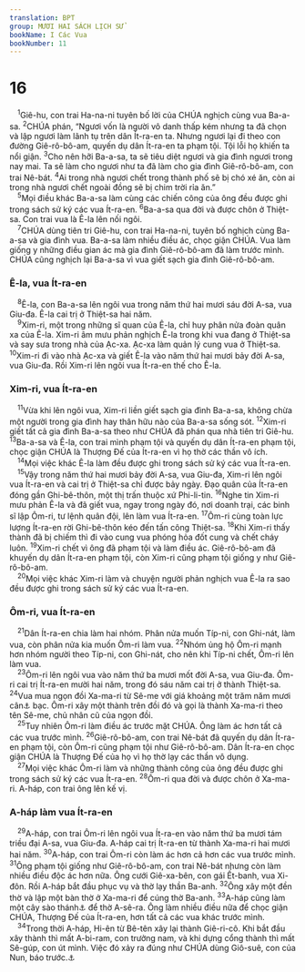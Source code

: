 ```yaml
---
translation: BPT
group: MƯƠI HAI SÁCH LỊCH SỬ
bookName: I Các Vua 
bookNumber: 11
---
```


<div class="title"><h1>16</h1></div>
<span class="verse 1vua_16_1"> <sup>1</sup>Giê-hu, con trai Ha-na-ni tuyên bố lời của CHÚA nghịch cùng vua Ba-a-sa.</span>
<span class="verse 1vua_16_2"><sup>2</sup>CHÚA phán, “Ngươi vốn là người vô danh thấp kém nhưng ta đã chọn và lập ngươi làm lãnh tụ trên dân Ít-ra-en ta. Nhưng ngươi lại đi theo con đường Giê-rô-bô-am, quyến dụ dân Ít-ra-en ta phạm tội. Tội lỗi họ khiến ta nổi giận.</span>
<span class="verse 1vua_16_3"><sup>3</sup>Cho nên hỡi Ba-a-sa, ta sẽ tiêu diệt ngươi và gia đình ngươi trong nay mai. Ta sẽ làm cho ngươi như ta đã làm cho gia đình Giê-rô-bô-am, con trai Nê-bát.</span>
<span class="verse 1vua_16_4"><sup>4</sup>Ai trong nhà ngươi chết trong thành phố sẽ bị chó xé ăn, còn ai trong nhà ngươi chết ngoài đồng sẽ bị chim trời rỉa ăn.”<br/></span>
<span class="verse 1vua_16_5"> <sup>5</sup>Mọi điều khác Ba-a-sa làm cùng các chiến công của ông đều được ghi trong sách sử ký các vua Ít-ra-en.</span>
<span class="verse 1vua_16_6"><sup>6</sup>Ba-a-sa qua đời và được chôn ở Thiệt-sa. Con trai vua là Ê-la lên nối ngôi.<br/></span>
<span class="verse 1vua_16_7"> <sup>7</sup>CHÚA dùng tiên tri Giê-hu, con trai Ha-na-ni, tuyên bố nghịch cùng Ba-a-sa và gia đình vua. Ba-a-sa làm nhiều điều ác, chọc giận CHÚA. Vua làm giống y những điều gian ác mà gia đình Giê-rô-bô-am đã làm trước mình. CHÚA cũng nghịch lại Ba-a-sa vì vua giết sạch gia đình Giê-rô-bô-am.<br/></span>
<div class="title"><h3>Ê-la, vua Ít-ra-en</h3></div>
<span class="verse 1vua_16_8"> <sup>8</sup>Ê-la, con Ba-a-sa lên ngôi vua trong năm thứ hai mươi sáu đời A-sa, vua Giu-đa. Ê-la cai trị ở Thiệt-sa hai năm.<br/></span>
<span class="verse 1vua_16_9"> <sup>9</sup>Xim-ri, một trong những sĩ quan của Ê-la, chỉ huy phân nửa đoàn quân xa của Ê-la. Xim-ri âm mưu phản nghịch Ê-la trong khi vua đang ở Thiệt-sa và say sưa trong nhà của Ạc-xa. Ạc-xa làm quản lý cung vua ở Thiệt-sa.</span>
<span class="verse 1vua_16_10"><sup>10</sup>Xim-ri đi vào nhà Ạc-xa và giết Ê-la vào năm thứ hai mươi bảy đời A-sa, vua Giu-đa. Rồi Xim-ri lên ngôi vua Ít-ra-en thế cho Ê-la.<br/></span>
<div class="title"><h3>Xim-ri, vua Ít-ra-en</h3></div>
<span class="verse 1vua_16_11"> <sup>11</sup>Vừa khi lên ngôi vua, Xim-ri liền giết sạch gia đình Ba-a-sa, không chừa một người trong gia đình hay thân hữu nào của Ba-a-sa sống sót.</span>
<span class="verse 1vua_16_12"><sup>12</sup>Xim-ri giết tất cả gia đình Ba-a-sa theo như CHÚA đã phán qua nhà tiên tri Giê-hu.</span>
<span class="verse 1vua_16_13"><sup>13</sup>Ba-a-sa và Ê-la, con trai mình phạm tội và quyến dụ dân Ít-ra-en phạm tội, chọc giận CHÚA là Thượng Đế của Ít-ra-en vì họ thờ các thần vô ích.<br/></span>
<span class="verse 1vua_16_14"> <sup>14</sup>Mọi việc khác Ê-la làm đều được ghi trong sách sử ký các vua Ít-ra-en.<br/></span>
<span class="verse 1vua_16_15"> <sup>15</sup>Vậy trong năm thứ hai mươi bảy đời A-sa, vua Giu-đa, Xim-ri lên ngôi vua Ít-ra-en và cai trị ở Thiệt-sa chỉ được bảy ngày. Đạo quân của Ít-ra-en đóng gần Ghi-bê-thôn, một thị trấn thuộc xứ Phi-li-tin.</span>
<span class="verse 1vua_16_16"><sup>16</sup>Nghe tin Xim-ri mưu phản Ê-la và đã giết vua, ngay trong ngày đó, nơi doanh trại, các binh sĩ lập Ôm-ri, tư lệnh quân đội, lên làm vua Ít-ra-en.</span>
<span class="verse 1vua_16_17"><sup>17</sup>Ôm-ri cùng toàn lực lượng Ít-ra-en rời Ghi-bê-thôn kéo đến tấn công Thiệt-sa.</span>
<span class="verse 1vua_16_18"><sup>18</sup>Khi Xim-ri thấy thành đã bị chiếm thì đi vào cung vua phóng hỏa đốt cung và chết cháy luôn.</span>
<span class="verse 1vua_16_19"><sup>19</sup>Xim-ri chết vì ông đã phạm tội và làm điều ác. Giê-rô-bô-am đã khuyến dụ dân Ít-ra-en phạm tội, còn Xim-ri cũng phạm tội giống y như Giê-rô-bô-am.<br/></span>
<span class="verse 1vua_16_20"> <sup>20</sup>Mọi việc khác Xim-ri làm và chuyện người phản nghịch vua Ê-la ra sao đều được ghi trong sách sử ký các vua Ít-ra-en.<br/></span>
<div class="title"><h3>Ôm-ri, vua Ít-ra-en</h3></div>
<span class="verse 1vua_16_21"> <sup>21</sup>Dân Ít-ra-en chia làm hai nhóm. Phân nửa muốn Típ-ni, con Ghi-nát, làm vua, còn phân nửa kia muốn Ôm-ri làm vua.</span>
<span class="verse 1vua_16_22"><sup>22</sup>Nhóm ủng hộ Ôm-ri mạnh hơn nhóm người theo Típ-ni, con Ghi-nát, cho nên khi Típ-ni chết, Ôm-ri lên làm vua.<br/></span>
<span class="verse 1vua_16_23"> <sup>23</sup>Ôm-ri lên ngôi vua vào năm thứ ba mươi mốt đời A-sa, vua Giu-đa. Ôm-ri cai trị Ít-ra-en mười hai năm, trong đó sáu năm cai trị ở thành Thiệt-sa.</span>
<span class="verse 1vua_16_24"><sup>24</sup>Vua mua ngọn đồi Xa-ma-ri từ Sê-me với giá khoảng một trăm năm mươi cân<a data-toggle="tooltip" data-placement="bottom" title="Nguyên văn, “2 ta-lâng” (khoảng 70 kí-lô).">⚓</a> bạc. Ôm-ri xây một thành trên đồi đó và gọi là thành Xa-ma-ri theo tên Sê-me, chủ nhân cũ của ngọn đồi.<br/></span>
<span class="verse 1vua_16_25"> <sup>25</sup>Tuy nhiên Ôm-ri làm điều ác trước mặt CHÚA. Ông làm ác hơn tất cả các vua trước mình.</span>
<span class="verse 1vua_16_26"><sup>26</sup>Giê-rô-bô-am, con trai Nê-bát đã quyến dụ dân Ít-ra-en phạm tội, còn Ôm-ri cũng phạm tội như Giê-rô-bô-am. Dân Ít-ra-en chọc giận CHÚA là Thượng Đế của họ vì họ thờ lạy các thần vô dụng.<br/></span>
<span class="verse 1vua_16_27"> <sup>27</sup>Mọi việc khác Ôm-ri làm và những thành công của ông đều được ghi trong sách sử ký các vua Ít-ra-en.</span>
<span class="verse 1vua_16_28"><sup>28</sup>Ôm-ri qua đời và được chôn ở Xa-ma-ri. A-háp, con trai ông lên kế vị.<br/></span>
<div class="title"><h3>A-háp làm vua Ít-ra-en</h3></div>
<span class="verse 1vua_16_29"> <sup>29</sup>A-háp, con trai Ôm-ri lên ngôi vua Ít-ra-en vào năm thứ ba mươi tám triều đại A-sa, vua Giu-đa. A-háp cai trị Ít-ra-en từ thành Xa-ma-ri hai mươi hai năm.</span>
<span class="verse 1vua_16_30"><sup>30</sup>A-háp, con trai Ôm-ri còn làm ác hơn cả hơn các vua trước mình.</span>
<span class="verse 1vua_16_31"><sup>31</sup>Ông phạm tội giống như Giê-rô-bô-am, con trai Nê-bát nhưng còn làm nhiều điều độc ác hơn nữa. Ông cưới Giê-xa-bên, con gái Ết-banh, vua Xi-đôn. Rồi A-háp bắt đầu phục vụ và thờ lạy thần Ba-anh.</span>
<span class="verse 1vua_16_32"><sup>32</sup>Ông xây một đền thờ và lập một bàn thờ ở Xa-ma-ri để cúng thờ Ba-anh.</span>
<span class="verse 1vua_16_33"><sup>33</sup>A-háp cũng làm một cây sào thánh<a data-toggle="tooltip" data-placement="bottom" title="Dân chúng dùng cái sào nầy để thờ các thần giả.">⚓</a> để thờ A-sê-ra. Ông làm nhiều điều nữa để chọc giận CHÚA, Thượng Đế của Ít-ra-en, hơn tất cả các vua khác trước mình.<br/></span>
<span class="verse 1vua_16_34"> <sup>34</sup>Trong thời A-háp, Hi-ên từ Bê-tên xây lại thành Giê-ri-cô. Khi bắt đầu xây thành thì mất A-bi-ram, con trưởng nam, và khi dựng cổng thành thì mất Sê-gúp, con út mình. Việc đó xảy ra đúng như CHÚA dùng Giô-suê, con của Nun, báo trước.<a data-toggle="tooltip" data-placement="bottom" title="Xem Giôs 6:26.">⚓</a><br/></span>
